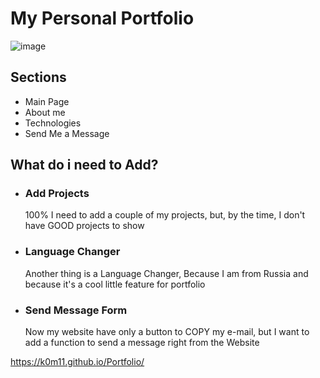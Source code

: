 <h1 >My Personal Portfolio</h1>

![image](https://github.com/user-attachments/assets/23ac6fcf-3acc-446e-888b-bceb64eb8179)

<h2>Sections</h2>
<ul>
  <li>Main Page</li>
  <li>About me</li>
  <li>Technologies</li>
  <li>Send Me a Message</li>
</ul>

  <h2>What do i need to Add?</h2>
<ul>
  <li><h3>Add Projects</h3></li>
  <p>100% I need to add a couple of my projects, but, by the time, I don't have GOOD projects to show</p>
  <li><h3>Language Changer</h3></li>
  <p>Another thing is a Language Changer, Because I am from Russia and because it's a cool little feature for portfolio</p>
  <li><h3>Send Message Form</h3></li>
  <p>Now my website have only a button to COPY my e-mail, but I want to add a function to send a message right from the Website</p>
</ul>

https://k0m11.github.io/Portfolio/
